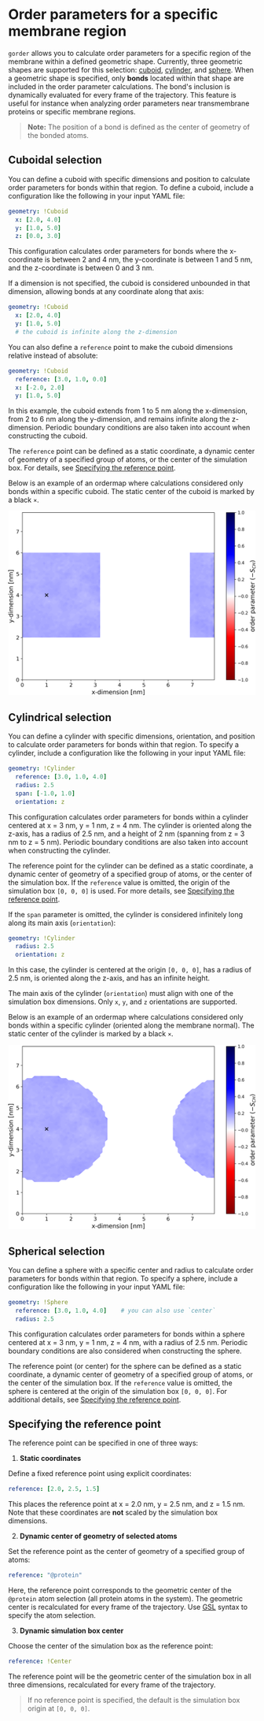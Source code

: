 # Order parameters for a specific membrane region

`gorder` allows you to calculate order parameters for a specific region of the membrane within a defined geometric shape. Currently, three geometric shapes are supported for this selection: [cuboid](#cuboid-selection), [cylinder](#cylindrical-selection), and [sphere](#spherical-selection). When a geometric shape is specified, only **bonds** located within that shape are included in the order parameter calculations. The bond's inclusion is dynamically evaluated for every frame of the trajectory. This feature is useful for instance when analyzing order parameters near transmembrane proteins or specific membrane regions.

> **Note:** The position of a bond is defined as the center of geometry of the bonded atoms.


## Cuboidal selection

You can define a cuboid with specific dimensions and position to calculate order parameters for bonds within that region. To define a cuboid, include a configuration like the following in your input YAML file:

```yaml
geometry: !Cuboid
  x: [2.0, 4.0]
  y: [1.0, 5.0]
  z: [0.0, 3.0]
```

This configuration calculates order parameters for bonds where the x-coordinate is between 2 and 4 nm, the y-coordinate is between 1 and 5 nm, and the z-coordinate is between 0 and 3 nm.

If a dimension is not specified, the cuboid is considered unbounded in that dimension, allowing bonds at any coordinate along that axis:

```yaml
geometry: !Cuboid
  x: [2.0, 4.0]
  y: [1.0, 5.0]
  # the cuboid is infinite along the z-dimension
```

You can also define a `reference` point to make the cuboid dimensions relative instead of absolute:

```yaml
geometry: !Cuboid
  reference: [3.0, 1.0, 0.0]
  x: [-2.0, 2.0]
  y: [1.0, 5.0]
```

In this example, the cuboid extends from 1 to 5 nm along the x-dimension, from 2 to 6 nm along the y-dimension, and remains infinite along the z-dimension. Periodic boundary conditions are also taken into account when constructing the cuboid.

The `reference` point can be defined as a static coordinate, a dynamic center of geometry of a specified group of atoms, or the center of the simulation box. For details, see [Specifying the reference point](#specifying-the-reference-point).

Below is an example of an ordermap where calculations considered only bonds within a specific cuboid. The static center of the cuboid is marked by a black `×`.

![Example of an ordermap where order parameters were only calculated for a cuboid region](ordermap_example_cuboid.png)

## Cylindrical selection

You can define a cylinder with specific dimensions, orientation, and position to calculate order parameters for bonds within that region. To specify a cylinder, include a configuration like the following in your input YAML file:

```yaml
geometry: !Cylinder
  reference: [3.0, 1.0, 4.0]
  radius: 2.5
  span: [-1.0, 1.0]
  orientation: z
```

This configuration calculates order parameters for bonds within a cylinder centered at x = 3 nm, y = 1 nm, z = 4 nm. The cylinder is oriented along the z-axis, has a radius of 2.5 nm, and a height of 2 nm (spanning from z = 3 nm to z = 5 nm). Periodic boundary conditions are also taken into account when constructing the cylinder.

The reference point for the cylinder can be defined as a static coordinate, a dynamic center of geometry of a specified group of atoms, or the center of the simulation box. If the `reference` value is omitted, the origin of the simulation box `[0, 0, 0]` is used. For more details, see [Specifying the reference point](#specifying-the-reference-point).

If the `span` parameter is omitted, the cylinder is considered infinitely long along its main axis (`orientation`):

```yaml
geometry: !Cylinder
  radius: 2.5
  orientation: z
```

In this case, the cylinder is centered at the origin `[0, 0, 0]`, has a radius of 2.5 nm, is oriented along the z-axis, and has an infinite height.

The main axis of the cylinder (`orientation`) must align with one of the simulation box dimensions. Only `x`, `y`, and `z` orientations are supported.

Below is an example of an ordermap where calculations considered only bonds within a specific cylinder (oriented along the membrane normal). The static center of the cylinder is marked by a black `×`.

![Example of an ordermap where order parameters were only calculated for a cylindrical region](ordermap_example_cylinder.png)

## Spherical selection

You can define a sphere with a specific center and radius to calculate order parameters for bonds within that region. To specify a sphere, include a configuration like the following in your input YAML file:

```yaml
geometry: !Sphere
  reference: [3.0, 1.0, 4.0]    # you can also use `center`
  radius: 2.5
```

This configuration calculates order parameters for bonds within a sphere centered at x = 3 nm, y = 1 nm, z = 4 nm, with a radius of 2.5 nm. Periodic boundary conditions are also considered when constructing the sphere.

The reference point (or center) for the sphere can be defined as a static coordinate, a dynamic center of geometry of a specified group of atoms, or the center of the simulation box. If the `reference` value is omitted, the sphere is centered at the origin of the simulation box `[0, 0, 0]`. For additional details, see [Specifying the reference point](#specifying-the-reference-point).

## Specifying the reference point

The reference point can be specified in one of three ways:

1. **Static coordinates**

Define a fixed reference point using explicit coordinates:

```yaml
reference: [2.0, 2.5, 1.5]
```

This places the reference point at x = 2.0 nm, y = 2.5 nm, and z = 1.5 nm. Note that these coordinates are **not** scaled by the simulation box dimensions.

2. **Dynamic center of geometry of selected atoms**

Set the reference point as the center of geometry of a specified group of atoms:

```yaml
reference: "@protein"
```

Here, the reference point corresponds to the geometric center of the `@protein` atom selection (all protein atoms in the system). The geometric center is recalculated for every frame of the trajectory. Use [GSL](https://ladme.github.io/gsl-guide/) syntax to specify the atom selection.

3. **Dynamic simulation box center**

Choose the center of the simulation box as the reference point:

```yaml
reference: !Center
```

The reference point will be the geometric center of the simulation box in all three dimensions, recalculated for every frame of the trajectory.

> If no reference point is specified, the default is the simulation box origin at `[0, 0, 0]`.